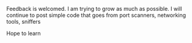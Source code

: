 Feedback is welcomed. 
I am trying to grow as much as possible. 
I will continue to post simple code that goes from port scanners, networking tools, sniffers

Hope to learn
